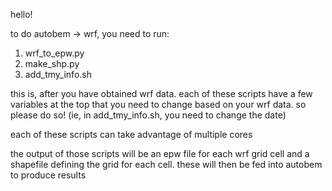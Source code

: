 hello!

to do autobem -> wrf, you need to run:
1) wrf\_to\_epw.py
2) make\_shp.py
3) add\_tmy\_info.sh

this is, after you have obtained wrf data.
each of these scripts have a few variables at the top
that you need to change based on your wrf data. so please do so!
(ie, in add_tmy_info.sh, you need to change the date)

each of these scripts can take advantage of multiple cores

the output of those scripts will be an epw file
for each wrf grid cell and a shapefile defining the grid
for each cell. these will then be fed into autobem
to produce results
